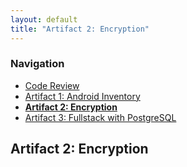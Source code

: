 ```yaml
---
layout: default
title: "Artifact 2: Encryption"
---
```


### Navigation

- [Code Review](/)
- [Artifact 1: Android Inventory](/artifacts/android-inventory.md)
- **[Artifact 2: Encryption](/artifacts/encryption.md)**
- [Artifact 3: Fullstack with PostgreSQL](/artifacts/fullstack-with-postgresql.md)

## Artifact 2: Encryption

